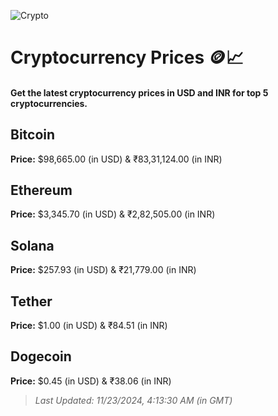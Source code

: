 
![Crypto](https://www.techguide.com.au/wp-content/uploads/2020/11/crypto3.jpeg)

# Cryptocurrency Prices 🪙📈

#### Get the latest cryptocurrency prices in USD and INR for top 5 cryptocurrencies.

## Bitcoin

**Price:** $98,665.00 (in USD) & ₹83,31,124.00 (in INR)

## Ethereum

**Price:** $3,345.70 (in USD) & ₹2,82,505.00 (in INR)

## Solana

**Price:** $257.93 (in USD) & ₹21,779.00 (in INR)

## Tether

**Price:** $1.00 (in USD) & ₹84.51 (in INR)

## Dogecoin

**Price:** $0.45 (in USD) & ₹38.06 (in INR)

> _Last Updated: 11/23/2024, 4:13:30 AM (in GMT)_
